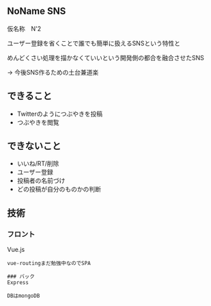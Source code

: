 ## NoName SNS

仮名称　N'2

ユーザー登録を省くことで誰でも簡単に扱えるSNSという特性と

めんどくさい処理を描かなくていいという開発側の都合を融合させたSNS

-> 今後SNS作るための土台兼道楽

## できること

- Twitterのようにつぶやきを投稿
- つぶやきを閲覧

## できないこと
- いいね/RT/削除
- ユーザー登録
- 投稿者の名前づけ
- どの投稿が自分のものかの判断

## 技術
### フロント
Vue.js
~~~~
vue-routingまだ勉強中なのでSPA

### バック
Express

DBはmongoDB




